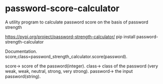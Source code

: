 # password-score-calculator
A utility program to calculate password score on the basis of password strength 


https://pypi.org/project/password-strength-calculator/
  pip install password-strength-calculator
  
Documentation. 
  score,class=password_strength_calculator.score(password). 
  
  score-> score of the password(integer). 
  class-> class of the password (very weak, weak, neutral, strong, very strong). 
  password-> the input password(string). 

